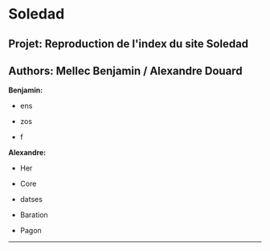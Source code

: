 # Soledad
## Projet: Reproduction de l'index du site Soledad

## Authors: Mellec Benjamin / Alexandre Douard

**Benjamin:**

* ens


* zos 


* f

**Alexandre:**

* Her


* Core


* datses


* Baration


* Pagon

___




